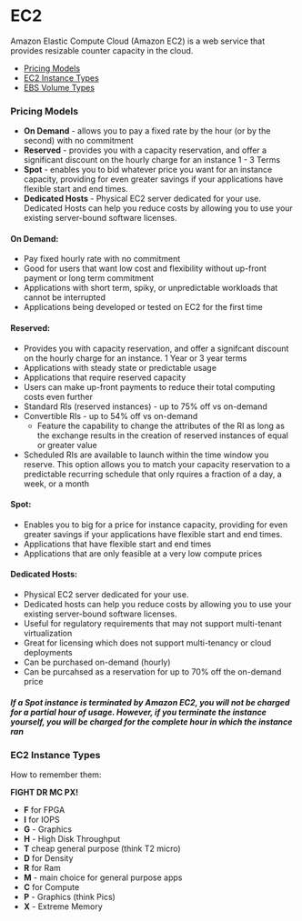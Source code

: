 # EC2 
Amazon Elastic Compute Cloud (Amazon EC2) is a web service that provides resizable counter capacity in the cloud. 

- [Pricing Models](https://github.com/jaydeluca/aws-certification-notes/blob/master/AWS-Certified-Developer/AWS-CDA-NOTES/EC2.md#pricing-models)
- [EC2 Instance Types](https://github.com/jaydeluca/aws-certification-notes/blob/master/AWS-Certified-Developer/AWS-CDA-NOTES/EC2.md#ec2-instance-types)
- [EBS Volume Types](https://github.com/jaydeluca/aws-certification-notes/blob/master/AWS-Certified-Developer/AWS-CDA-NOTES/EC2.md#ebs-volume-types)

### Pricing Models
- **On Demand** - allows you to pay a fixed rate by the hour (or by the second) with no commitment
- **Reserved** - provides you with a capacity reservation, and offer a significant discount on the hourly charge for an instance 1 - 3 Terms
- **Spot** - enables you to bid whatever price you want for an instance capacity, providing for even greater savings if your applications have flexible start and end times.
- **Dedicated Hosts** - Physical EC2 server dedicated for your use. Dedicated Hosts can help you reduce costs by allowing you to use your existing server-bound software licenses.

#### On Demand: 
- Pay fixed hourly rate with no commitment
- Good for users that want low cost and flexibility without up-front payment or long term commitment
- Applications with short term, spiky, or unpredictable workloads that cannot be interrupted
- Applications being developed or tested on EC2 for the first time

#### Reserved: 
- Provides you with capacity reservation, and offer a signifcant discount on the hourly charge for an instance. 1 Year or 3 year terms
- Applications with steady state or predictable usage
- Applications that require reserved capacity
- Users can make up-front payments to reduce their total computing costs even further
- Standard RIs (reserved instances) - up to 75% off vs on-demand
- Convertible RIs - up to 54% off vs on-demand
    - Feature the capability to change the attributes of the RI as long as the exchange results in the creation of reserved instances of equal or greater value
- Scheduled RIs are available to launch within the time window you reserve. This option allows you to match your capacity reservation to a predictable recurring schedule that only rquires a fraction of a day, a week, or a month

#### Spot:
- Enables you to big for a price for instance capacity, providing for even greater savings if your applications have flexible start and end times.
- Applications that have flexible start and end times
- Applications that are only feasible at a very low compute prices

#### Dedicated Hosts: 
- Physical EC2 server dedicated for your use. 
- Dedicated hosts can help you reduce costs by allowing you to use your existing server-bound software licenses.
- Useful for regulatory requirements that may not support multi-tenant virtualization
- Great for licensing which does not support multi-tenancy or cloud deployments
- Can be purchased on-demand (hourly)
- Can be purcahsed as a reservation for up to 70% off the on-demand price


##### If a Spot instance is terminated by Amazon EC2, you will not be charged for a partial hour of usage. However, if you terminate the instance yourself, you will be charged for the complete hour in which the instance ran


### EC2 Instance Types
How to remember them:

**FIGHT DR MC PX!**

- **F** for FPGA
- **I** for IOPS
- **G** - Graphics
- **H** - High Disk Throughput
- **T** cheap general purpose (think T2 micro)
- **D** for Density
- **R** for Ram
- **M** - main choice for general purpose apps
- **C** for Compute
- **P**  - Graphics (think Pics)
- **X** - Extreme Memory
